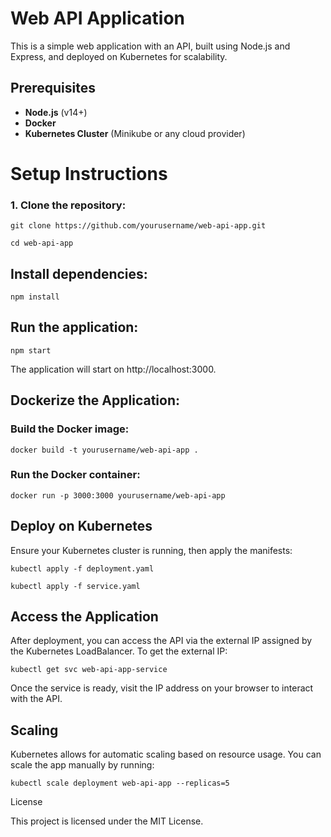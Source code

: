 # Web API Application

This is a simple web application with an API, built using Node.js and Express, and deployed on Kubernetes for scalability.

## Prerequisites

- **Node.js** (v14+)
- **Docker**
- **Kubernetes Cluster** (Minikube or any cloud provider)

# Setup Instructions

### 1. Clone the repository:

    git clone https://github.com/yourusername/web-api-app.git

    cd web-api-app
## Install dependencies:

    npm install
## Run the application:

    npm start
The application will start on http://localhost:3000.

## Dockerize the Application:

### Build the Docker image:

    docker build -t yourusername/web-api-app .
    
### Run the Docker container:

    docker run -p 3000:3000 yourusername/web-api-app
    
## Deploy on Kubernetes

Ensure your Kubernetes cluster is running, then apply the manifests:

    kubectl apply -f deployment.yaml
    
    kubectl apply -f service.yaml
    
## Access the Application

After deployment, you can access the API via the external IP assigned by the Kubernetes LoadBalancer. To get the external IP:

    kubectl get svc web-api-app-service
    
Once the service is ready, visit the IP address on your browser to interact with the API.

## Scaling

Kubernetes allows for automatic scaling based on resource usage. You can scale the app manually by running:

    kubectl scale deployment web-api-app --replicas=5

License

This project is licensed under the MIT License.
